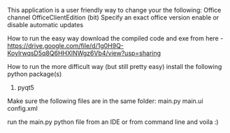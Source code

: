 This application is a user friendly way to change your the following: 
  Office channel
  OfficeClientEdition (bit)
  Specify an exact office version 
  enable or disable automatic updates

How to run the easy way
  download the compiled code and exe from here - https://drive.google.com/file/d/1g0H9Q-KoylrwqsD5q8Q6HHXlNWgz6Vb4/view?usp=sharing
  
How to run the more difficult way (but still pretty easy)
  install the following python package(s)
  1. pyqt5
  
  Make sure the following files are in the same folder:
    main.py
    main.ui
    config.xml
   
   run the main.py python file from an IDE or from command line and voila :)
  

